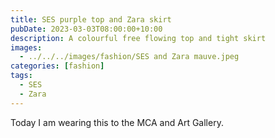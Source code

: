 ```yaml
---
title: SES purple top and Zara skirt
pubDate: 2023-03-03T08:00:00+10:00
description: A colourful free flowing top and tight skirt
images:
  - ../../../images/fashion/SES and Zara mauve.jpeg
categories: [fashion]
tags:
  - SES
  - Zara
---
```


Today I am wearing this to the MCA and Art Gallery.
